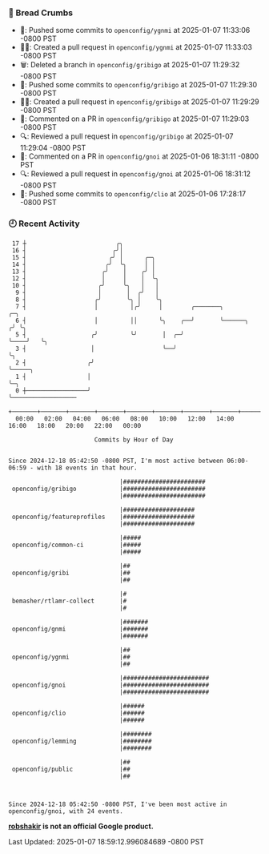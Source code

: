 ### 🍞 Bread Crumbs

 * 🚢: Pushed some commits to `openconfig/ygnmi` at 2025-01-07 11:33:06 -0800 PST
 * ✍🏼: Created a pull request in `openconfig/ygnmi` at 2025-01-07 11:33:03 -0800 PST
 * 🗑: Deleted a branch in `openconfig/gribigo` at 2025-01-07 11:29:32 -0800 PST
 * 🚢: Pushed some commits to `openconfig/gribigo` at 2025-01-07 11:29:30 -0800 PST
 * ✍🏼: Created a pull request in `openconfig/gribigo` at 2025-01-07 11:29:29 -0800 PST
 * 💬: Commented on a PR in  `openconfig/gribigo` at 2025-01-07 11:29:03 -0800 PST
 * 🔍: Reviewed a pull request in  `openconfig/gribigo` at 2025-01-07 11:29:04 -0800 PST
 * 💬: Commented on a PR in  `openconfig/gnoi` at 2025-01-06 18:31:11 -0800 PST
 * 🔍: Reviewed a pull request in  `openconfig/gnoi` at 2025-01-06 18:31:12 -0800 PST
 * 🚢: Pushed some commits to `openconfig/clio` at 2025-01-06 17:28:17 -0800 PST

### 🕘 Recent Activity
```
 17 ┼                         ╭╮
 16 ┤                        ╭╯│
 15 ┤                       ╭╯ │      ╭─╮
 14 ┤                      ╭╯  ╰╮     │ │
 13 ┤                     ╭╯    │    ╭╯ │
 12 ┤                     │     │    │  ╰╮
 10 ┤                    ╭╯     ╰╮   │   │
  9 ┤                    │       │  ╭╯   │
  8 ┤                   ╭╯       ╰╮ │    ╰╮
  7 ┤                   │         │╭╯     │        ╭───────╮            ╭─╮
  6 ┤                   │         ││      ╰╮    ╭──╯       ╰──────╮    ╭╯ ╰╮
  5 ┤                  ╭╯         ╰╯       │  ╭─╯                 ╰────╯   ╰╮
  3 ┤                  │                   ╰──╯                             ╰╮
  2 ┤                 ╭╯                                                     ╰─────╮
  1 ┤                 │                                                            ╰─╮
  0 ┼─────────────────╯                                                              ╰──────────────────
    +───────+───────+───────+───────+───────+───────+───────+───────+───────+───────+───────+───────+────
  00:00   02:00   04:00   06:00   08:00   10:00   12:00   14:00   16:00   18:00   20:00   22:00   00:00   

						Commits by Hour of Day


Since 2024-12-18 05:42:50 -0800 PST, I'm most active between 06:00-06:59 - with 18 events in that hour.

```



```
                               |#######################
 openconfig/gribigo            |#######################
                               |#######################

                               |####################
 openconfig/featureprofiles    |####################
                               |####################

                               |#####
 openconfig/common-ci          |#####
                               |#####

                               |##
 openconfig/gribi              |##
                               |##

                               |#
 bemasher/rtlamr-collect       |#
                               |#

                               |#######
 openconfig/gnmi               |#######
                               |#######

                               |##
 openconfig/ygnmi              |##
                               |##

                               |########################
 openconfig/gnoi               |########################
                               |########################

                               |######
 openconfig/clio               |######
                               |######

                               |########
 openconfig/lemming            |########
                               |########

                               |##
 openconfig/public             |##
                               |##



Since 2024-12-18 05:42:50 -0800 PST, I've been most active in openconfig/gnoi, with 24 events.

```
**[robshakir](mailto:robjs@google.com) is not an official Google product.**  


Last Updated: 2025-01-07 18:59:12.996084689 -0800 PST
